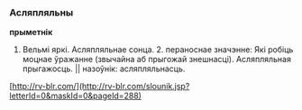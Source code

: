 ### Асляпляльны
**прыметнік**

1. Вельмі яркі. Асляпляльнае сонца. 2. пераноснае значэнне: Які робіць моцнае ўражанне (звычайна аб прыгожай знешнасці). Асляпляльная прыгажосць. || назоўнік: асляпляльнасць.

<a rel="author">[http://rv-blr.com/](http://rv-blr.com/slounik.jsp?letterId=0&maskId=0&pageId=288)</a>
